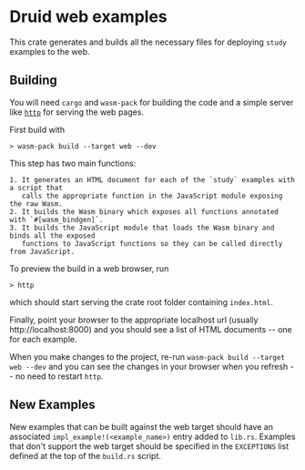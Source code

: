 # Druid web examples

This crate generates and builds all the necessary files for deploying `study` examples to the web.

## Building

You will need `cargo` and `wasm-pack` for building the code and a simple
server like [`http`](https://crates.io/crates/https) for serving the web pages.

First build with

```
> wasm-pack build --target web --dev
```

This step has two main functions:

    1. It generates an HTML document for each of the `study` examples with a script that
       calls the appropriate function in the JavaScript module exposing the raw Wasm.
    2. It builds the Wasm binary which exposes all functions annotated with `#[wasm_bindgen]`.
    3. It builds the JavaScript module that loads the Wasm binary and binds all the exposed
       functions to JavaScript functions so they can be called directly from JavaScript.

To preview the build in a web browser, run

```
> http
```

which should start serving the crate root folder containing `index.html`.

Finally, point your browser to the appropriate localhost url (usually http://localhost:8000) and you
should see a list of HTML documents -- one for each example.

When you make changes to the project, re-run `wasm-pack build --target web --dev` and you can
see the changes in your browser when you refresh -- no need to restart `http`.

## New Examples

New examples that can be built against the web target should have an associated
`impl_example!(<example_name>)` entry added to `lib.rs`. Examples that don't
support the web target should be specified in the `EXCEPTIONS` list defined
at the top of the `build.rs` script.
